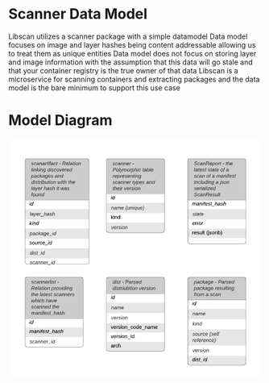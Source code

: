 # Scanner Data Model
Libscan utilizes a scanner package with a simple datamodel
Data model focuses on image and layer hashes being content addressable allowing us to treat them as unique entities
Data model does not focus on storing layer and image information with the assumption that this data will go stale and that your container registry is the true owner of that data
Libscan is a microservice for scanning containers and extracting packages and the data model is the bare minimum to support this use case

# Model Diagram
![alt text](./scanner_data_model.png "architecture diagram")

